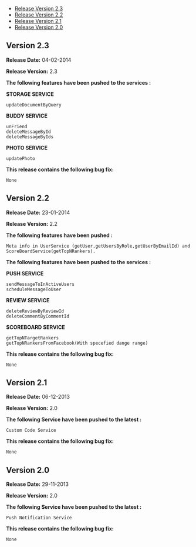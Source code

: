 * [Release Version 2.3](https://github.com/shephertz/App42_SamsungTV_SDK/blob/master/Change%20Log.md#version-23)
* [Release Version 2.2](https://github.com/shephertz/App42_SamsungTV_SDK/blob/master/Change%20Log.md#version-22)
* [Release Version 2.1](https://github.com/shephertz/App42_SamsungTV_SDK/blob/master/Change%20Log.md#version-21)
* [Release Version 2.0](https://github.com/shephertz/App42_SamsungTV_SDK/blob/master/Change%20Log.md#version-20)


## Version 2.3

**Release Date:** 04-02-2014

**Release Version:** 2.3


**The following features have been pushed to the services :**

**STORAGE SERVICE**

```
updateDocumentByQuery
```

**BUDDY SERVICE**

```
unFriend
deleteMessageById
deleteMessageByIds
```

**PHOTO SERVICE**

```
updatePhoto
```

**This release contains the following bug fix:**

```
None
```


## Version 2.2

**Release Date:** 23-01-2014

**Release Version:** 2.2


**The following features have been pushed  :**

```
Meta info in UserService (getUser,getUsersByRole,getUserByEmailId) and ScoreBoardService(getTopNRankers).
```


**The following features have been pushed to the services :**

**PUSH SERVICE**

```
sendMessageToInActiveUsers
scheduleMessageToUser

```

**REVIEW SERVICE**

```
deleteReviewByReviewId
deleteCommentByCommentId
```

**SCOREBOARD SERVICE**

```
getTopNTargetRankers
getTopNRankersFromFacebook(With specefied dange range)
```

**This release contains the following bug fix:**

```
None
```

## Version 2.1

**Release Date:** 06-12-2013

**Release Version:** 2.0


**The following Service have been pushed to the latest :**

```
Custom Code Service
```

**This release contains the following bug fix:**

```
None
```

## Version 2.0

**Release Date:** 29-11-2013

**Release Version:** 2.0


**The following Service have been pushed to the latest :**

```
Push Notification Service
```

**This release contains the following bug fix:**

```
None
```
